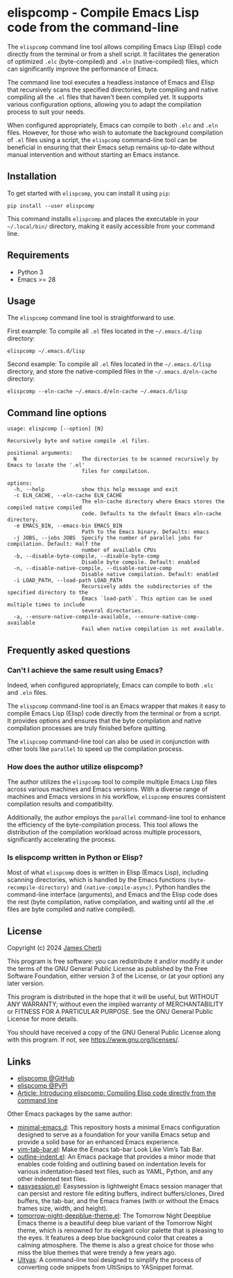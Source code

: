# elispcomp - Compile Emacs Lisp code from the command-line

The `elispcomp` command line tool allows compiling Emacs Lisp (Elisp) code directly from the terminal or from a shell script. It facilitates the generation of optimized `.elc` (byte-compiled) and `.eln` (native-compiled) files, which can significantly improve the performance of Emacs.

The command line tool executes a headless instance of Emacs and Elisp that recursively scans the specified directories, byte compiling and native compiling all the `.el` files that haven't been compiled yet. It supports various configuration options, allowing you to adapt the compilation process to suit your needs.

When configured appropriately, Emacs can compile to both `.elc` and `.eln` files. However, for those who wish to automate the background compilation of `.el` files using a script, the `elispcomp` command-line tool can be beneficial in ensuring that their Emacs setup remains up-to-date without manual intervention and without starting an Emacs instance.

## Installation

To get started with `elispcomp`, you can install it using `pip`:
```
pip install --user elispcomp
```

This command installs `elispcomp` and places the executable in your `~/.local/bin/` directory, making it easily accessible from your command line.

## Requirements

- Python 3
- Emacs >= 28

## Usage

The `elispcomp` command line tool is straightforward to use.

First example: To compile all `.el` files located in the `~/.emacs.d/lisp` directory:
```
elispcomp ~/.emacs.d/lisp
```

Second example: To compile all `.el` files located in the `~/.emacs.d/lisp` directory, and store the native-compiled files in the `~/.emacs.d/eln-cache` directory:
```
elispcomp --eln-cache ~/.emacs.d/eln-cache ~/.emacs.d/lisp
```

## Command line options

```
usage: elispcomp [--option] [N]

Recursively byte and native compile .el files.

positional arguments:
  N                     The directories to be scanned recursively by Emacs to locate the '.el'
                        files for compilation.

options:
  -h, --help            show this help message and exit
  -c ELN_CACHE, --eln-cache ELN_CACHE
                        The eln-cache directory where Emacs stores the compiled native compiled
                        code. Defaults to the default Emacs eln-cache directory.
  -e EMACS_BIN, --emacs-bin EMACS_BIN
                        Path to the Emacs binary. Defaults: emacs
  -j JOBS, --jobs JOBS  Specify the number of parallel jobs for compilation. Default: Half the
                        number of available CPUs
  -b, --disable-byte-compile, --disable-byte-comp
                        Disable byte compile. Default: enabled
  -n, --disable-native-compile, --disable-native-comp
                        Disable native compilation. Default: enabled
  -i LOAD_PATH, --load-path LOAD_PATH
                        Recursively adds the subdirectories of the specified directory to the
                        Emacs `load-path`. This option can be used multiple times to include
                        several directories.
  -a, --ensure-native-compile-available, --ensure-native-comp-available
                        Fail when native compilation is not available.
```

## Frequently asked questions

### Can't I achieve the same result using Emacs?

Indeed, when configured appropriately, Emacs can compile to both `.elc` and `.eln` files.

The `elispcomp` command-line tool is an Emacs wrapper that makes it easy to compile Emacs Lisp (Elisp) code directly from the terminal or from a script. It provides options and ensures that the byte compilation and native compilation processes are truly finished before quitting.

The `elispcomp` command-line tool can also be used in conjunction with other tools like `parallel` to speed up the compilation process.

### How does the author utilize elispcomp?

The author utilizes the `elispcomp` tool to compile multiple Emacs Lisp files across various machines and Emacs versions. With a diverse range of machines and Emacs versions in his workflow, `elispcomp` ensures consistent compilation results and compatibility.

Additionally, the author employs the `parallel` command-line tool to enhance the efficiency of the byte-compilation process. This tool allows the distribution of the compilation workload across multiple processors, significantly accelerating the process.

### Is elispcomp written in Python or Elisp?

Most of what `elispcomp` does is written in Elisp (Emacs Lisp), including scanning directories, which is handled by the Emacs functions `(byte-recompile-directory)` and `(native-compile-async)`. Python handles the command-line interface (arguments), and Emacs and the Elisp code does the rest (byte compilation, native compilation, and waiting until all the .el files are byte compiled and native compiled).

## License

Copyright (c) 2024 [James Cherti](https://www.jamescherti.com)

This program is free software: you can redistribute it and/or modify it under the terms of the GNU General Public License as published by the Free Software Foundation, either version 3 of the License, or (at your option) any later version.

This program is distributed in the hope that it will be useful, but WITHOUT ANY WARRANTY; without even the implied warranty of MERCHANTABILITY or FITNESS FOR A PARTICULAR PURPOSE. See the GNU General Public License for more details.

You should have received a copy of the GNU General Public License along with this program. If not, see <https://www.gnu.org/licenses/>.

## Links

- [elispcomp @GitHub](https://github.com/jamescherti/elispcomp)
- [elispcomp @PyPI](https://pypi.org/project/elispcomp/)
- [Article: Introducing elispcomp: Compiling Elisp code directly from the command line](https://www.jamescherti.com/elispcomp-elisp-compilation-from-command-line/)

Other Emacs packages by the same author:
- [minimal-emacs.d](https://github.com/jamescherti/minimal-emacs.d): This repository hosts a minimal Emacs configuration designed to serve as a foundation for your vanilla Emacs setup and provide a solid base for an enhanced Emacs experience.
- [vim-tab-bar.el](https://github.com/jamescherti/vim-tab-bar.el): Make the Emacs tab-bar Look Like Vim’s Tab Bar.
- [outline-indent.el](https://github.com/jamescherti/outline-indent.el): An Emacs package that provides a minor mode that enables code folding and outlining based on indentation levels for various indentation-based text files, such as YAML, Python, and any other indented text files.
- [easysession.el](https://github.com/jamescherti/easysession.el): Easysession is lightweight Emacs session manager that can persist and restore file editing buffers, indirect buffers/clones, Dired buffers, the tab-bar, and the Emacs frames (with or without the Emacs frames size, width, and height).
- [tomorrow-night-deepblue-theme.el](https://github.com/jamescherti/tomorrow-night-deepblue-theme.el): The Tomorrow Night Deepblue Emacs theme is a beautiful deep blue variant of the Tomorrow Night theme, which is renowned for its elegant color palette that is pleasing to the eyes. It features a deep blue background color that creates a calming atmosphere. The theme is also a great choice for those who miss the blue themes that were trendy a few years ago.
- [Ultyas](https://github.com/jamescherti/ultyas/): A command-line tool designed to simplify the process of converting code snippets from UltiSnips to YASnippet format.
